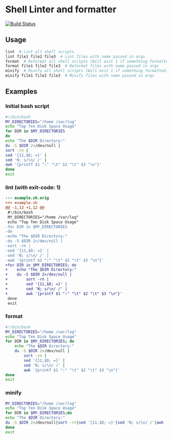 # Shell Linter and formatter

[![Build Status](https://ci.isaev.tech/api/badges/IsaevTech/yamllint/status.svg)](https://ci.isaev.tech/IsaevTech/yamllint)

## Usage

```bash
lint  # Lint all shell scripts
lint file1 file2 file3  # Lint files with name passed in args
format  # Reformat all shell scripts (Will exit 1 if something formatted)
format file1 file2 file3  # Reformat files with name passed in args
minify  # Minify all shell scripts (Will exit 1 if something formatted)
minify file1 file2 file3  # Minify files with name passed in args
```

## Examples

### Initial bash script

```bash
#!/bin/bash
MY_DIRECTORIES="/home /var/log"
echo "Top Ten Disk Space Usage"
for DIR in $MY_DIRECTORIES
do
echo "The $DIR Directory:"
du -S $DIR 2>/dev/null |
sort -rn |
sed '{11,$D; =}' |
sed 'N; s/\n/ /' |
awk '{printf $1 ":" "\t" $2 "\t" $3 "\n"}'
done
exit
```

### lint (with exit-code: 1)

```diff
--- example.sh.orig
+++ example.sh
@@ -1,13 +1,12 @@
 #!/bin/bash
 MY_DIRECTORIES="/home /var/log"
 echo "Top Ten Disk Space Usage"
-for DIR in $MY_DIRECTORIES
-do
-echo "The $DIR Directory:"
-du -S $DIR 2>/dev/null |
-sort -rn |
-sed '{11,$D; =}' |
-sed 'N; s/\n/ /' |
-awk '{printf $1 ":" "\t" $2 "\t" $3 "\n"}'
+for DIR in $MY_DIRECTORIES; do
+    echo "The $DIR Directory:"
+    du -S $DIR 2>/dev/null |
+        sort -rn |
+        sed '{11,$D; =}' |
+        sed 'N; s/\n/ /' |
+        awk '{printf $1 ":" "\t" $2 "\t" $3 "\n"}'
 done
 exit
```

### format

```bash
#!/bin/bash
MY_DIRECTORIES="/home /var/log"
echo "Top Ten Disk Space Usage"
for DIR in $MY_DIRECTORIES; do
    echo "The $DIR Directory:"
    du -S $DIR 2>/dev/null |
        sort -rn |
        sed '{11,$D; =}' |
        sed 'N; s/\n/ /' |
        awk '{printf $1 ":" "\t" $2 "\t" $3 "\n"}'
done
exit
```

### minify

```bash
MY_DIRECTORIES="/home /var/log"
echo "Top Ten Disk Space Usage"
for DIR in $MY_DIRECTORIES;do
echo "The $DIR Directory:"
du -S $DIR 2>/dev/null|sort -rn|sed '{11,$D; =}'|sed 'N; s/\n/ /'|awk '{printf $1 ":" "\t" $2 "\t" $3 "\n"}'
done
exit
```
